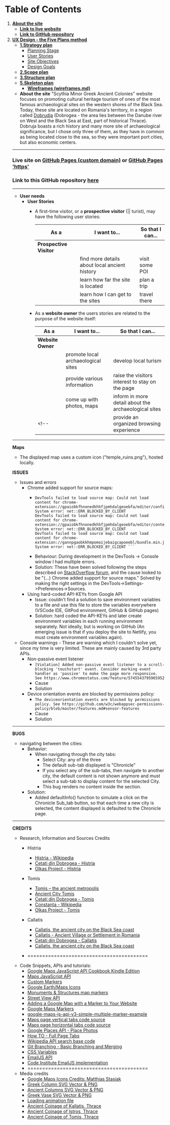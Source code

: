 


# **Table of Contents**
1.  [**About the site**](#about-the-site)
    * [**Link to live website**](#link-to-live-website-is-here)
    * [**Link to GitHub repository**](#link-to-github-repo-is-here)
1.  [**UX Design - the Five Plans method**](#uxd)
    * [**1.Strategy plan**](#stratetgy)
        * [Planning Stage](#planning-stage)
        * [User Stories](#user-stories)
        * [Site Objectives](#site-objectives)
        * [Design Goals](#design-goals)
    * [**2.Scope plan**](#scope)
    * [**3.Structure plan**](#structure)
    * [**5.Skeleton plan**](#skeleton)
        *  [**Wireframes (wireframes.md)**](readme-files/docs/wireframes.md)
    <!-- * [**6. Surface plan**](#surface)
        * [**UI (User Interface)**](#ui-user-interface)
            *  [**Site structure**](#site-structure)
            *  [**Responsiveness**](#responsiveness)
            *  [**Layout**](#layout)
                * [Header](#header)
                * [Main content](#main-content-section)
                    * [Home page](#home-page)
                    * [Menu page](#menu-page)
                    * [Gallery page](#gallery-page)
                    * [Contact page](#contact-page)
                * [Maps](#maps)
                * [Footer area](#footer)
            *  [**Typography**](#fonts)
            *  [**Colour theme**](#colours)
            *  [**Contrast ratio (contrast.md)**](readme-files/docs/contrast.md)
            *  [**Accessibility**](#accessibility)
<!--1.  [**Testing (testing.md)**](readme-files/docs/testing.md)
1.  [**Performance**](#performance)
1.  [**Issues**](#issues)
1.  [**Deployment (deployment.md)**](readme-files/docs/deployment.md)
1.  [**CREDITS:**](#credits)
    *  [**Code Snipets:**](#code-snipets)
    *  [**Research and Information:**](#research-and-information)
    *  [**Media**](#media)
    *  [**Other Resources:**](#other-resources-and-tools-used)
1. [**Aknowledgment**](#aknowledgment) -->

- **About the site**
"Scythia Minor Greek Ancient Colonies" website focuses on promoting cultural heritage tourism of ones of the most famous archaeological sites on the western shores of the Black Sea. Today, these site are located on Romania's territory, in a region called [Dobrudja](https://en.wikipedia.org/wiki/Dobruja) (Dobrogea - the area lies between the Danube river on West and the Black Sea at East, part of historical Thrace).
Dobruja boasts a rich history and many more site of archaeological significance, but I chose only three of them, as they have in common as being located close to the sea, so they were important port cities, but also economic centers.

---
### Live site on [GitHub Pages (custom domain)](http://phloreenm.me/MP2-JS--CI-CoBC-FM/) or [GitHub Pages 'https'](https://phloreenm.github.io/MP2-JS--CI-CoBC-FM//MP2-JS--CI-CoBC-FM/)
### Link to this GitHub repository [here](https://github.com/phloreenm/MP2-JS--CI-CoBC-FM)  

---
- **User needs**
    - **User Stories**
        -  A first-time visitor, or a **prospective visitor** (|| turist), may have the following user stories:

            | As a                  | I want to...          | So that I can...       | 
            |-----------------------|-----------------------|------------------------|
            | **Prospective Visitor**|                       |                        |
            |                       | find more details about local ancient history | visit some POI | 
            |                       | learn how far the site is located | plan a trip | 
            |                       | learn how I can get to the sites | travel there | 


        - As a **website owner** the users stories are related to the purpose of the website itself:

            | As a              | I want to...          | So that I can...  |
            |-------------------|-----------------------|-------------------|
            | **Website Owner**|                       |                   |       
            |                   | promote local archaeological sites | develop local turism  |            
            |                   | provide various information | raise the visitors interest to stay on the page  |            
            |                   | come up with photos, maps | inform in more detail about the archaeological sites |            
            <!-- |                   | provide an organized browsing experience | raise the visitors interest  |             -->
       

---


**Maps**
- The displayed map uses a custom icon ("temple_ruins.png"), hosted locally.

**ISSUES**
- Issues and errors 
  - Chrome added support for source maps:
    -   ```DevTools failed to load source map: Could not load content for chrome-extension://gighmmpiobklfepjocnamgkkbiglidom/browser-polyfill.js.map: System error: net::ERR_FILE_NOT_FOUND
        DevTools failed to load source map: Could not load content for chrome-extension://gpaiobkfhnonedkhhfjpmhdalgeoebfa/editor/config.js.map: System error: net::ERR_BLOCKED_BY_CLIENT
        DevTools failed to load source map: Could not load content for chrome-extension://gpaiobkfhnonedkhhfjpmhdalgeoebfa/editor/content.js.map: System error: net::ERR_BLOCKED_BY_CLIENT
        DevTools failed to load source map: Could not load content for chrome-extension://gannpgaobkkhmpomoijebaigcapoeebl/bundle.min.js.map: System error: net::ERR_BLOCKED_BY_CLIENT ```
    - Behaviour: During development in the DevTools -> Console window I had multiple  errors.
    - Solution: These have been solved following the steps described on [StackOverflow forum](https://stackoverflow.com/questions/61339968/error-message-devtools-failed-to-load-sourcemap-could-not-load-content-for-chr), and the cause looked to be "(...) Chrome added support for source maps." Solved by making the right settings in the DevTools->Settings->Preferences->Sources.
  - Using hard-coded API-KEYs from Google API 
    - Issue: couldn't find a solution to save environment variables to a file and use this file to store the variables everywhere (VSCode IDE, GitPod environment, GitHub & GitHub pages)
    - Solution: hard coded the API-KEYs and later create environment variables in each running environment separately. Not ideally, but is working on GitHub (An emerging issue is that if you deploy the site to Netlify, you must create environment variables again).
- Console warnings - These are warning which I couldn't solve yet, since my time is very limited. These are mainly caused by 3rd party APIs.
  - Non-passive event listener
    - ```[Violation] Added non-passive event listener to a scroll-blocking 'touchstart' event. Consider marking event handler as 'passive' to make the page more responsive. See https://www.chromestatus.com/feature/5745543795965952```
    - Cause
    - Solution
  - Device orientation events are blocked by permissions policy:
    - ``` The deviceorientation events are blocked by permissions policy. See https://github.com/w3c/webappsec-permissions-policy/blob/master/features.md#sensor-features ```
    - Cause 
    - Solution
  
---
**BUGS**
- navigating between the cities:
  - Behavior:
    - When navigating through the city tabs:
      - Select City: any of the three
      - The default sub-tab displayed is "Chronicle"
      - If you select any of the sub-tabs, then navigate to another city, the default content is not shown anymore and must select a sub-tab to display content for the selected City.
      - This bug renders no content inside the section.
  - Solution:
    - Added defaultInfo() function to simulate a click on the Chronicle Sub_tab button, so that each time a new city is selected, the content displayed is defaulted to the Chronicle page.
---
**CREDITS**
- Research, Information and Sources Credits
  - Histria
    - [Histria - Wikipedia](https://en.wikipedia.org/wiki/Histria_(ancient_city))
    - [Cetati din Dobrogea - Histria](https://sites.google.com/site/cetatidindobrogea/histria)
    - [Olkas Project - Histria](http://www.olkas.net/lemmata/24_Histria)
  - Tomis
    - [Tomis – the ancient metropolis](https://atlastracer.wordpress.com/articles/tomis-the-ancient-metropolis/)
    - [Ancient City Tomis](https://imperiumromanum.pl/en/article/ancient-city-tomis/)
    - [Cetati din Dobrogea - Tomis](https://sites.google.com/site/cetatidindobrogea/tomis)
    - [Constanta - Wikipedia](https://en.wikipedia.org/wiki/Constan%C8%9Ba)
    - [Olkas Project - Tomis](http://www.olkas.net/lemmata/8_Tomis)
  - Callatis
    - [Callatis, the ancient city on the Black Sea coast](https://www.rri.ro/en_gb/callatis_the_ancient_city_on_the_black_sea_coast-2529250 )
    - [Callatis - Ancient Village or Settlement in Romania](https://www.megalithic.co.uk/article.php?sid=37857)
    - [Cetati din Dobrogea - Callatis](https://sites.google.com/site/cetatidindobrogea/callatis)
    - [Callatis, the ancient city on the Black Sea coast](https://www.rri.ro/en_gb/callatis_the_ancient_city_on_the_black_sea_coast-2529250)
    
  
  - =========================================
- Code Snippets,  APIs and tutorials:
  - [Google Maps JavaScript API Cookbook Kindle Edition](https://www.amazon.co.uk/Google-Maps-JavaScript-API-Cookbook-ebook/dp/B00HJR6RD6)
  - [Maps JavaScript API](AIzaSyANGGOhK4itFoIlNp1F5Du-0ySik3HTbk4)
  - [Custom Markers](https://developers.google.com/maps/documentation/javascript/custom-markers#maps_custom_markers-javascript)
  - [Google Earth/Maps Icons](https://kml4earth.appspot.com/icons.html)
  - [Monuments & Structures map markers](https://mapicons.mapsmarker.com/category/markers/tourism/monuments-structures/)
  - [Street View API](https://developers.google.com/maps/documentation/javascript/streetview)
  - [Adding a Google Map with a Marker to Your Website](https://developers.google.com/maps/documentation/javascript/adding-a-google-map#maps_add_map-javascript)
  - [Google Maps Markers](https://developers.google.com/maps/documentation/javascript/markers#maps_marker_simple-javascript)
  - [google-maps-js-api-v3-simple-multiple-marker-example](https://www.anycodings.com/1questions/3879/google-maps-js-api-v3-simple-multiple-marker-example)
  - [Maps page vertical tabs code source](https://www.w3schools.com/howto/howto_js_vertical_tabs.asp)
  - [Maps page horizontal tabs code source](https://www.w3schools.com/howto/howto_js_tabs.asp)
  - [Google Places API  - Place Photos](https://developers.google.com/maps/documentation/places/web-service/photos)
  - [How TO - Full Page Tabs](https://www.w3schools.com/howto/howto_js_full_page_tabs.asp)
  - [Wikipedia API search base code](https://femkreations.com/how-to-build-a-wikipedia-search-app-in-9-steps/)
  - [Git Branching - Basic Branching and Merging](https://git-scm.com/book/en/v2/Git-Branching-Basic-Branching-and-Merging)
  - [CSS Variables](https://www.w3.org/TR/css-variables/#values)
  - [EmailJS API](https://www.emailjs.com)
  - [Code Institute EmailJS implementation](https://github.com/Code-Institute-Solutions/InteractiveFrontendDevelopment-Resume/blob/master/03-SendingEmailsUsingEmailJS/06-sending_emails/assets/js/sendEmail.js)
  - =========================================
- Media credits
  - [Google Maps Icons Credits: Matthias Stasiak](https://mapicons.mapsmarker.com/author/matthias.stasiak/)
  - [Greek Column SVG Vector & PNG](https://www.svgrepo.com/svg/160058/greek-column)
  - [Ancient Columns SVG Vector & PNG](https://www.pngrepo.com/svg/321726/ancient-columns)
  - [Greek Vase SVG Vector & PNG](https://www.svgrepo.com/svg/104220/greek-vase)
  - [Loading animation file](https://icons8.com/preloaders/en/search/loading)
  - [Ancient Coinage of Kallatis, Thrace](https://www.wildwinds.com/coins/greece/thrace/kallatis/i.html)
  - [Ancient Coinage of Istros, Thrace](https://www.wildwinds.com/coins/greece/thrace/istros/i.html)
  - [Ancient Coinage of Tomis, Thrace ](https://www.wildwinds.com/coins/greece/thrace/tomis/i.html)

